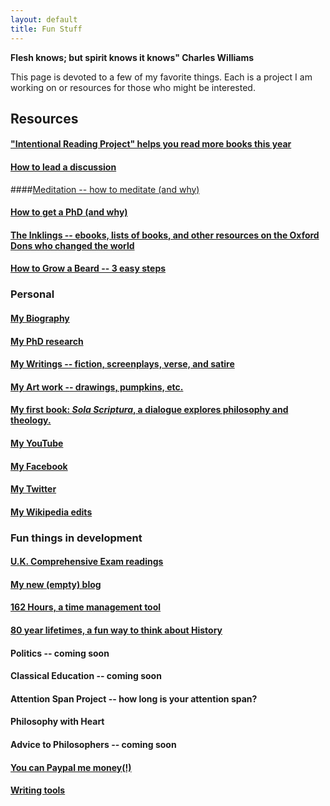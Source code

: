 ```yaml
---
layout: default
title: Fun Stuff
---
```


**Flesh knows; but spirit knows it knows" Charles Williams**


This page is devoted to a few of my favorite things. Each is a project I am working on or resources for those who might be interested.

## Resources ##

#### ["Intentional Reading Project" helps you read more books this year](http://www.readingintentionally.com)

#### [How to lead a discussion](http://www.wikihow.com/Lead-a-Discussion) ####

####[Meditation -- how to meditate (and why)](/meditation)

#### [How to get a PhD (and why)](/phd-how-to) 

#### [The Inklings -- ebooks, lists of books, and other resources on the Oxford Dons who changed the world](/inklings)

#### [How to Grow a Beard -- 3 easy steps](/beard) ####


### Personal ###

#### [My Biography](/bio)

#### [My PhD research](/phd)

#### [My Writings -- fiction, screenplays, verse, and satire](/writings)

#### [My Art work -- drawings, pumpkins, etc.](http://www.keithbuhler.com/art)

#### [My first book: *Sola Scriptura*, a dialogue explores philosophy and theology.](http://www.amazon.com/Sola-Scriptura-Dialogue-Keith-Buhler-ebook/dp/B009N27L12/ref=sr_1_9?ie=UTF8&qid=1401301911&sr=8-9&keywords=sola+scriptura)

#### [My YouTube](https://www.youtube.com/channel/UCDxfeT2v6-kFM12T7zD-K9Q)

#### [My Facebook](http://www.facebook.com/kedbuhler/)

#### [My Twitter](https://twitter.com/Keith_Buhler) 

#### [My Wikipedia edits](http://en.wikipedia.org/wiki/User:CircularReason)

### Fun things in development ###


#### [U.K. Comprehensive Exam readings](/comps)

#### [My new (empty) blog](http://circularreason.github.io./blog)

#### [162 Hours, a time management tool](http://keithbuhler.com/goals/)
 
#### [80 year lifetimes, a fun way to think about History](https://docs.google.com/spreadsheets/d/1ZitnTtYNZLmUsKcQ0vu_cdzm_Plj5nupiyDrJEn4VV0/edit#gid=0) ####

#### Politics -- coming soon ####

#### Classical Education -- coming soon ####

#### Attention Span Project -- how long is your attention span?

#### Philosophy with Heart ####

#### Advice to Philosophers -- coming soon ####

#### [You can Paypal me money(!)](https://www.paypal.me/keithbuhler) ####


#### [Writing tools](/writing-tools)
